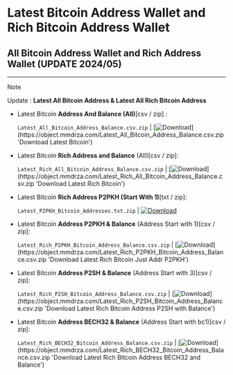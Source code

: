 # Latest Bitcoin Address Wallet and Rich Bitcoin Address Wallet



## All Bitcoin Address Wallet and Rich Address Wallet (UPDATE 2024/05)
---


>[!NOTE]
> Update : **Latest All Bitcoin Address & Latest All Rich Bitcoin Address**


- Latest Bitcoin **Address And Balance (All)**[csv / zip] : 

    `Latest_All_Bitcoin_Address_Balance.csv.zip`  |  [![Download](https://img.shields.io/badge/Mirror_Link-Download_(1.42GB)-4BB011?style=plastic)](https://object.mmdrza.com/Latest_All_Bitcoin_Address_Balance.csv.zip 'Download Latest Bitcoin')

- Latest Bitcoin **Rich Address and Balance** (All)[csv / zip]:


    `Latest_Rich_All_Bitcoin_Address_Balance.csv.zip`  |  [![Download](https://img.shields.io/badge/Mirror_Link-Download_(365.17MB)-FF8800?style=plastic)](https://object.mmdrza.com/Latest_Rich_All_Bitcoin_Address_Balance.csv.zip 'Download Latest Rich Bitcoin')


- Latest Bitcoin **Rich Address P2PKH (Start With 1)**[txt / zip]:


   `Latest_P2PKH_Bitcoin_Addresses.txt.zip`  |  [![Download](https://img.shields.io/badge/Mirror_Link-Download_(91MB)-37A5CC?style=plastic)](https://object.mmdrza.com/Latest_P2PKH_Bitcoin_Addresses.txt.zip 'Download Latest Rich Bitcoin P2PKH')


- Latest Bitcoin **Address P2PKH & Balance** (Address Start with 1)[csv / zip]:


   `Latest_Rich_P2PKH_Bitcoin_Address_Balance.csv.zip`  |  [![Download](https://img.shields.io/badge/Mirror_Link-Download_(97.95MB)-0067C5?style=plastic)](https://object.mmdrza.com/Latest_Rich_P2PKH_Bitcoin_Address_Balance.csv.zip 'Download Latest Rich Bitcoin Just Addr P2PKH')



- Latest Bitcoin **Address P2SH & Balance** (Address Start with 3)[csv / zip]:


   `Latest_Rich_P2SH_Bitcoin_Address_Balance.csv.zip`  |  [![Download](https://img.shields.io/badge/Mirror_Link-Download_(66.59MB)-0067C5?style=plastic)](https://object.mmdrza.com/Latest_Rich_P2SH_Bitcoin_Address_Balance.csv.zip 'Download Latest Rich Bitcoin Address P2SH with Balance')



- Latest Bitcoin **Address BECH32 & Balance** (Address Start with bc1)[csv / zip]:


   `Latest_Rich_BECH32_Bitcoin_Address_Balance.csv.zip`  |  [![Download](https://img.shields.io/badge/Mirror_Link-Download_(183.16MB)-0067C5?style=plastic)](https://object.mmdrza.com/Latest_Rich_BECH32_Bitcoin_Address_Balance.csv.zip 'Download Latest Rich Bitcoin Address BECH32 and Balance')

